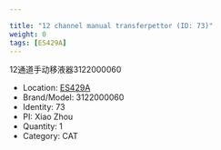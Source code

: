 ```yaml
---

title: "12 channel manual transferpettor (ID: 73)"
weight: 0
tags: [ES429A]
---
```


12通道手动移液器3122000060

<!--more-->



- Location: [ES429A](../../tags/es429a)
- Brand/Model: 3122000060
- Identity: 73
- PI: Xiao Zhou
- Quantity: 1
- Category: CAT






